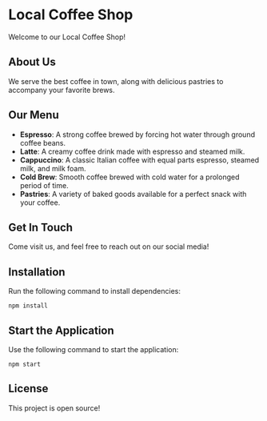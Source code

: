 # Local Coffee Shop

Welcome to our Local Coffee Shop!

## About Us
We serve the best coffee in town, along with delicious pastries to accompany your favorite brews.

## Our Menu
- **Espresso**: A strong coffee brewed by forcing hot water through ground coffee beans.
- **Latte**: A creamy coffee drink made with espresso and steamed milk.
- **Cappuccino**: A classic Italian coffee with equal parts espresso, steamed milk, and milk foam.
- **Cold Brew**: Smooth coffee brewed with cold water for a prolonged period of time.
- **Pastries**: A variety of baked goods available for a perfect snack with your coffee.

## Get In Touch
Come visit us, and feel free to reach out on our social media!

## Installation
Run the following command to install dependencies:
```
npm install
```

## Start the Application
Use the following command to start the application:
```
npm start
```

## License
This project is open source!
